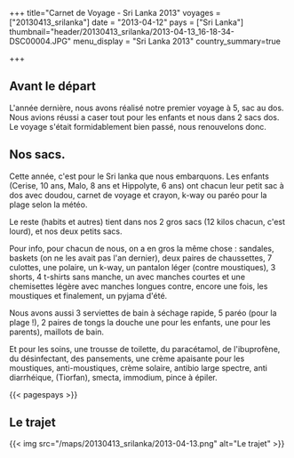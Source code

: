+++
title="Carnet de Voyage - Sri Lanka 2013"
voyages = ["20130413_srilanka"]
date = "2013-04-12"
pays = ["Sri Lanka"]
thumbnail="header/20130413_srilanka/2013-04-13_16-18-34-DSC00004.JPG"
menu_display = "Sri Lanka 2013"
country_summary=true


+++



## Avant le départ

L'année dernière, nous avons réalisé notre premier voyage à 5, sac au dos.
Nous avions réussi a caser tout pour les enfants et nous dans 2 sacs dos. 
Le voyage s'était formidablement bien passé, nous renouvelons donc.

## Nos sacs.

Cette année, c'est pour le Sri lanka que nous embarquons. Les enfants (Cerise, 10 ans, Malo, 8 ans et Hippolyte, 6 ans) ont chacun leur petit sac à dos avec doudou, carnet de voyage et crayon, k-way ou paréo pour la plage selon la météo.

Le reste (habits et autres) tient dans nos 2 gros sacs  (12 kilos chacun, c'est lourd), et nos deux petits sacs.

Pour info, pour chacun de nous, on a en gros la même chose : sandales, baskets (on ne les avait pas l'an dernier), deux paires de chaussettes, 7 culottes, une polaire, un k-way, un pantalon léger (contre moustiques), 3 shorts, 4 t-shirts sans manche, un avec manches courtes et une chemisettes légère avec manches longues contre, encore une fois, les moustiques et finalement, un pyjama d'été. 

Nous avons aussi 3 serviettes de bain à séchage rapide, 5 paréo (pour la plage !), 2 paires de tongs la douche une pour les enfants, une pour les parents), maillots de bain.

Et pour les soins, une trousse de toilette, du paracétamol, de l'ibuprofène, du désinfectant, des pansements, une crème apaisante pour les moustiques, anti-moustiques, crème solaire, antibio large spectre, anti diarrhéique, (Tiorfan), smecta, immodium, pince à épiler.

{{< pagespays >}}

## Le trajet
{{< img src="/maps/20130413_srilanka/2013-04-13.png" alt="Le trajet" >}}

